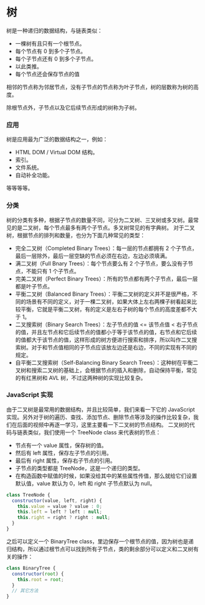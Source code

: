 # 树

树是一种递归的数据结构，与链表类似：

- 一棵树有且只有一个根节点。
- 每个节点有 0 到多个子节点。
- 每个子节点还有 0 到多个子节点。
- 以此类推。
- 每个节点还会保存节点的值

相邻的节点称为邻居节点，没有子节点的节点称为叶子节点，树的层数称为树的高度。​

除根节点外，子节点以及它后续节点形成的树称为子树。

### 应用

树是应用最为广泛的数据结构之一，例如：

- HTML DOM / Virtual DOM 结构。
- 索引。
- 文件系统。
- 自动补全功能。

等等等等。

### 分类

树的分类有多种，根据子节点的数量不同，可分为二叉树、三叉树或多叉树。最常见的是二叉树，每个节点最多有两个子节点。多叉树常见的有字典树。 对于二叉树，根据节点的排列和数量，也分为下面几种常见的类型：

- 完全二叉树（Completed Binary Trees）：每一层的节点都拥有 2 个子节点，最后一层除外，最后一层空缺的节点必须在右边，左边必须填满。
- 满二叉树（Full Bnary Trees）：每个节点要么有 2 个子节点，要么没有子节点，不能只有 1 个子节点。
- 完美二叉树（Perfect Binary Trees）：所有的节点都有两个子节点，最后一层都是叶子节点。
- 平衡二叉树（Balanced Binary Trees）：平衡二叉树的定义并不是很严格，不同的场景有不同的定义，对于一棵二叉树，如果大体上左右两棵子树看起来比较平衡，它就是平衡二叉树，有的定义是左右子树的每个节点的高度差都不大于 1。
- 二叉搜索树（Binary Search Trees）：左子节点的值 <= 该节点值 < 右子节点的值，并且左节点和它后续节点的值都小于等于该节点的值，右节点和它后续的值都大于该节点的值，这样形成的树方便进行搜索和排序，所以叫作二叉搜索树。对于和节点值相同的子节点应该放左边还是右边，不同的实现有不同的规定。
- 自平衡二叉搜索树（Self-Balancing Binary Search Trees）：这种树在平衡二叉树和搜索二叉树的基础上，会根据节点的插入和删除，自动保持平衡，常见的有红黑树和 AVL 树，不过这两种树的实现比较复杂。

### JavaScript 实现

由于二叉树是最常用的数据结构，并且比较简单，我们来看一下它的 JavaScript 实现。另外对于树的遍历、查找、添加节点、删除节点等涉及的操作比较复杂，我们在后面的视频中再逐一学习，这里主要看一下二叉树的节点结构。 二叉树的代码与链表类似，我们使用一个 TreeNode class 来代表树的节点：

- 节点有一个 value 属性，保存树的值。
- 然后有 left 属性，保存左子节点的引用。
- 最后有 right 属性，保存右子节点的引用。
- 子节点的类型都是 TreeNode，这是一个递归的类型。
- 在构造函数中赋值的时候，如果没给其中的某些属性传值，那么就给它们设置默认值，value 默认为 0，left 和 right 子节点默认为 null。

```javascript
class TreeNode {
  constructor(value, left, right) {
    this.value = value ? value : 0;
    this.left = left ? left : null;
    this.right = right ? right : null;
  }
}
```

之后可以定义一个 BinaryTree class，里边保存一个根节点的值，因为树也是递归结构，所以通过根节点可以找到所有子节点，类的剩余部分可以定义和二叉树有关的操作：

```javascript
class BinaryTree {
  constructor(root) {
    this.root = root;
  }
  // 其它方法
}
```
